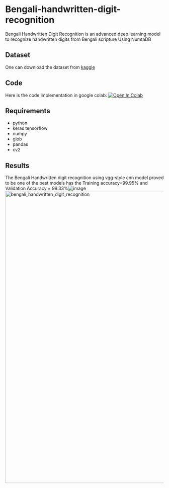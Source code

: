 # Bengali-handwritten-digit-recognition
Bengali Handwritten Digit Recognition is an advanced deep learning model to recognize handwritten digits from Bengali scripture Using NumtaDB

## Dataset
One can download the dataset from [kaggle](https://www.kaggle.com/datasets/BengaliAI/numta)

## Code
Here is the code implementation in google colab: <a target="_blank" href="https://colab.research.google.com/drive/10qs2C4vsnM0nurIZrf6BS151qt_is_k0?usp=sharing">
  <img src="https://colab.research.google.com/assets/colab-badge.svg" alt="Open In Colab"/>
</a> 

## Requirements
- python
- keras tensorflow
- numpy
- glob
- pandas
- cv2

## Results
The Bengali Handwritten digit recognition using vgg-style cnn model proved to be one of the best models has the Training accuracy=99.95% and Validation Accuracy = 99.33%![image](https://github.com/user-attachments/assets/4130c605-3a19-4999-b5c7-12c51f3b8380)
<img width="929" alt="bengali_handwritten_digit_recognition" src="https://github.com/user-attachments/assets/f61a7947-087d-4429-afdf-712e70b2db54">


